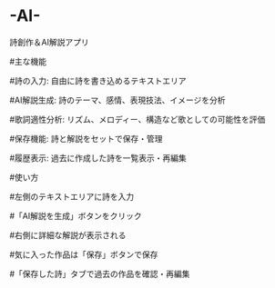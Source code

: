 # -AI-
詩創作＆AI解説アプリ

#主な機能

#詩の入力: 自由に詩を書き込めるテキストエリア

#AI解説生成: 詩のテーマ、感情、表現技法、イメージを分析

#歌詞適性分析: リズム、メロディー、構造など歌としての可能性を評価

#保存機能: 詩と解説をセットで保存・管理

#履歴表示: 過去に作成した詩を一覧表示・再編集

#使い方

#左側のテキストエリアに詩を入力

#「AI解説を生成」ボタンをクリック

#右側に詳細な解説が表示される

#気に入った作品は「保存」ボタンで保存

#「保存した詩」タブで過去の作品を確認・再編集
